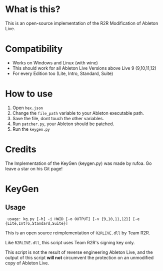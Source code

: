 # What is this?
This is an open-source implementation of the R2R Modification of Ableton Live.
# Compatibility
- Works on Windows and Linux (with wine)
- This should work for all Ableton Live Versions above Live 9 (9,10,11,12)
- For every Edition too (Lite, Intro, Standard, Suite)
# How to use
1. Open `hex.json`
2. Change the `file_path` variable to your Ableton executable path.
3. Save the file, dont touch the other variables.
4. Run `patcher.py`, your Ableton should be patched.
5. Run the `keygen.py`
# Credits
The Implementation of the KeyGen (keygen.py) was made by rufoa. Go leave a star on his Git page! 

# KeyGen
## Usage
` usage: kg.py [-h] -i HWID [-o OUTPUT] [-v {9,10,11,12}] [-e {Lite,Intro,Standard,Suite}]`

This is an open source reimplementation of `R2RLIVE.dll` by Team R2R.

Like `R2RLIVE.dll`, this script uses Team R2R's signing key only.

This script is not the result of reverse engineering Ableton Live, and the output of this script **will not** circumvent the protection on an unmodified copy of Ableton Live.


